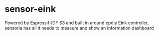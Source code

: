 # sensor-eink
Powered by Espressif-IDF S3 and built in around epdiy Eink controller, sensoria has all it needs to measure and show an information dashboard
